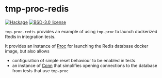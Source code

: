 # tmp-proc-redis

[![Hackage](https://img.shields.io/hackage/v/tmp-proc-redis.svg)](https://hackage.haskell.org/package/tmp-proc-redis)
[![BSD-3.0 license](https://img.shields.io/badge/license-BSD--3.0-blue.svg)](https://github.com/adetokunbo/tmp-proc/blob/master/tmp-proc-redis/LICENSE)

`tmp-proc-redis` provides an example of using `tmp-proc` to launch dockerized
Redis in integration tests.

It provides an instance of [Proc][1] for launching the Redis database docker image,
but also allows

  * configuration of simple reset behaviour to be enabled in tests
  * an instance of [Conn][2] that simplifies opening connections to the database from
    tests that use `tmp-proc`

[1]: https://hackage.haskell.org/package/tmp-proc-0.5.0.0/docs/System-TmpProc-Docker.html#t:Proc
[2]: https://hackage.haskell.org/package/tmp-proc-0.5.0.0/docs/System-TmpProc-Docker.html#t:Conn
